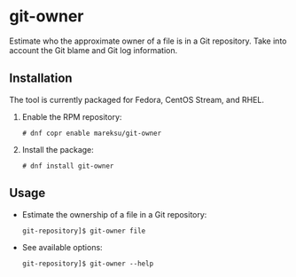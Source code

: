 # git-owner

Estimate who the approximate owner of a file is in a Git repository. Take into account the Git blame and Git log information.

## Installation

The tool is currently packaged for Fedora, CentOS Stream, and RHEL.

1. Enable the RPM repository:

    ```
    # dnf copr enable mareksu/git-owner 
    ```

2. Install the package:

    ```
    # dnf install git-owner 
    ```

## Usage

* Estimate the ownership of a file in a Git repository:

    ```
    git-repository]$ git-owner file
    ```

* See available options:

    ```
    git-repository]$ git-owner --help
    ```
